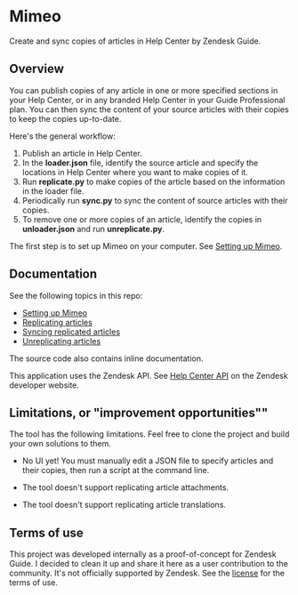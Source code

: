 # Mimeo

Create and sync copies of articles in Help Center by Zendesk Guide.


## Overview

You can publish copies of any article in one or more specified sections in your Help Center, or in any branded Help Center in your Guide Professional plan. You can then sync the content of your source articles with their copies to keep the copies up-to-date.

Here's the general workflow:

1. Publish an article in Help Center.
2. In the **loader.json** file, identify the source article and specify the locations in Help Center where you want to make copies of it.
3. Run **replicate.py** to make copies of the article based on the information in the loader file.
4. Periodically run **sync.py** to sync the content of source articles with their copies.
5. To remove one or more copies of an article, identify the copies in **unloader.json** and run **unreplicate.py**.

The first step is to set up Mimeo on your computer. See [Setting up Mimeo](https://github.com/chucknado/mimeo/tree/master/docs/setup.md).


## Documentation

See the following topics in this repo:

- [Setting up Mimeo](https://github.com/chucknado/mimeo/tree/master/docs/setup.md)
- [Replicating articles](https://github.com/chucknado/mimeo/tree/master/docs/using-mimeo.md#replicating-articles)
- [Syncing replicated articles](https://github.com/chucknado/mimeo/tree/master/docs/using-mimeo.md#syncing-replicated-articles)
- [Unreplicating articles](https://github.com/chucknado/mimeo/tree/master/docs/using-mimeo.md#unreplicating-articles)

The source code also contains inline documentation.

This application uses the Zendesk API. See [Help Center API](https://developer.zendesk.com/rest_api/docs/help_center/introduction) on the Zendesk developer website.


## Limitations, or "improvement opportunities""

The tool has the following limitations. Feel free to clone the project and build your own solutions to them.

- No UI yet! You must manually edit a JSON file to specify articles and their copies, then run a script at the command line.

- The tool doesn't support replicating article attachments.

- The tool doesn't support replicating article translations.


## Terms of use

This project was developed internally as a proof-of-concept for Zendesk Guide. I decided to clean it up and share it here as a user contribution to the community. It's not officially supported by Zendesk. See the [license](https://github.com/chucknado/mimeo/blob/master/LICENSE) for the terms of use.

